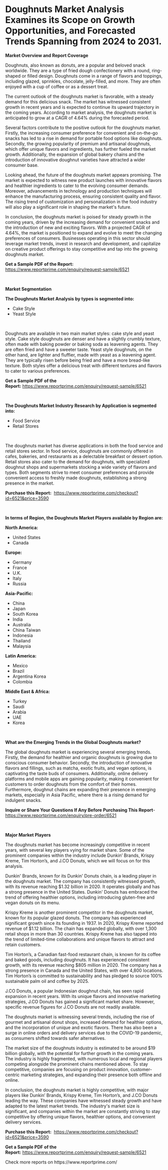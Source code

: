 <p><h1>Doughnuts Market Analysis Examines its Scope on Growth Opportunities, and Forecasted Trends Spanning from 2024 to 2031.</h1></p><p><strong>Market Overview and Report Coverage</strong></p>
<p><p>Doughnuts, also known as donuts, are a popular and beloved snack worldwide. They are a type of fried dough confectionery with a round, ring-shaped or filled design. Doughnuts come in a range of flavors and toppings, including glazed, sprinkles, chocolate, jelly-filled, and more. They are often enjoyed with a cup of coffee or as a dessert treat.</p><p>The current outlook of the doughnuts market is favorable, with a steady demand for this delicious snack. The market has witnessed consistent growth in recent years and is expected to continue its upward trajectory in the coming years. According to market analysis, the doughnuts market is anticipated to grow at a CAGR of 4.64% during the forecasted period.</p><p>Several factors contribute to the positive outlook for the doughnuts market. Firstly, the increasing consumer preference for convenient and on-the-go snacks has led to a rise in demand for portable food options like doughnuts. Secondly, the growing popularity of premium and artisanal doughnuts, which offer unique flavors and ingredients, has further fueled the market growth. Additionally, the expansion of global bakery chains and the introduction of innovative doughnut varieties have attracted a wider consumer base.</p><p>Looking ahead, the future of the doughnuts market appears promising. The market is expected to witness new product launches with innovative flavors and healthier ingredients to cater to the evolving consumer demands. Moreover, advancements in technology and production techniques will enhance the manufacturing process, ensuring consistent quality and flavor. The rising trend of customization and personalization in the food industry will also play a significant role in shaping the market's future.</p><p>In conclusion, the doughnuts market is poised for steady growth in the coming years, driven by the increasing demand for convenient snacks and the introduction of new and exciting flavors. With a projected CAGR of 4.64%, the market is positioned to expand and evolve to meet the changing preferences of consumers. Businesses operating in this sector should leverage market trends, invest in research and development, and capitalize on creative product offerings to stay competitive and tap into the growing doughnuts market.</p></p>
<p><strong>Get a Sample PDF of the Report:</strong> <a href="https://www.reportprime.com/enquiry/request-sample/6521">https://www.reportprime.com/enquiry/request-sample/6521</a></p>
<p>&nbsp;</p>
<p><strong>Market Segmentation</strong></p>
<p><strong>The Doughnuts Market Analysis by types is segmented into:</strong></p>
<p><ul><li>Cake Style</li><li>Yeast Style</li></ul></p>
<p>&nbsp;</p>
<p><p>Doughnuts are available in two main market styles: cake style and yeast style. Cake style doughnuts are denser and have a slightly crumbly texture, often made with baking powder or baking soda as leavening agents. They are often fried and have a sweeter taste. Yeast style doughnuts, on the other hand, are lighter and fluffier, made with yeast as a leavening agent. They are typically risen before being fried and have a more bread-like texture. Both styles offer a delicious treat with different textures and flavors to cater to various preferences.</p></p>
<p><strong>Get a Sample PDF of the Report:</strong>&nbsp;<a href="https://www.reportprime.com/enquiry/request-sample/6521">https://www.reportprime.com/enquiry/request-sample/6521</a></p>
<p>&nbsp;</p>
<p><strong>The Doughnuts Market Industry Research by Application is segmented into:</strong></p>
<p><ul><li>Food Service</li><li>Retail Stores</li></ul></p>
<p>&nbsp;</p>
<p><p>The doughnuts market has diverse applications in both the food service and retail stores sector. In food service, doughnuts are commonly offered in cafes, bakeries, and restaurants as a delectable breakfast or dessert option. Retail stores also cater to the demand for doughnuts, with specialized doughnut shops and supermarkets stocking a wide variety of flavors and types. Both segments strive to meet consumer preferences and provide convenient access to freshly made doughnuts, establishing a strong presence in the market.</p></p>
<p><strong>Purchase this Report:</strong>&nbsp; <a href="https://www.reportprime.com/checkout?id=6521&price=3590">https://www.reportprime.com/checkout?id=6521&price=3590</a></p>
<p>&nbsp;</p>
<p><strong>In terms of Region, the Doughnuts Market Players available by Region are:</strong></p>
<p>
    <p> <strong> North America: </strong>
        <ul>
            <li>United States</li>
            <li>Canada</li>
        </ul>
        </p> 
    <p> <strong> Europe: </strong>
        <ul>
            <li>Germany</li>
            <li>France</li>
            <li>U.K.</li>
            <li>Italy</li>
            <li>Russia</li>
        </ul>
        </p> 
    <p> <strong> Asia-Pacific: </strong>
        <ul>
            <li>China</li>
            <li>Japan</li>
            <li>South Korea</li>
            <li>India</li>
            <li>Australia</li>
            <li>China Taiwan</li>
            <li>Indonesia</li>
            <li>Thailand</li>
            <li>Malaysia</li>
        </ul>
        </p> 
    <p> <strong> Latin America: </strong>
        <ul>
            <li>Mexico</li>
            <li>Brazil</li>
            <li>Argentina Korea</li>
            <li>Colombia</li>
        </ul>
        </p> 
    <p> <strong> Middle East & Africa: </strong>
        <ul>
            <li>Turkey</li>
            <li>Saudi</li>
            <li>Arabia</li>
            <li>UAE</li>
            <li>Korea</li>
        </ul>
    </p>
    </p>
<p>&nbsp;</p>
<p><strong>What are the Emerging Trends in the Global Doughnuts market?</strong></p>
<p><p>The global doughnuts market is experiencing several emerging trends. Firstly, the demand for healthier and organic doughnuts is growing due to conscious consumer behavior. Secondly, the introduction of innovative flavors and fillings, such as matcha, exotic fruits, and vegan options, is captivating the taste buds of consumers. Additionally, online delivery platforms and mobile apps are gaining popularity, making it convenient for customers to order doughnuts from the comfort of their homes. Furthermore, doughnut chains are expanding their presence in emerging markets, especially in Asia Pacific, where there is a rising demand for indulgent snacks.</p></p>
<p><strong>Inquire or Share Your Questions If Any Before Purchasing This Report</strong>- <a href="https://www.reportprime.com/enquiry/pre-order/6521">https://www.reportprime.com/enquiry/pre-order/6521</a></p>
<p>&nbsp;</p>
<p><strong>Major Market Players</strong></p>
<p><p>The doughnuts market has become increasingly competitive in recent years, with several key players vying for market share. Some of the prominent companies within the industry include Dunkin’ Brands, Krispy Kreme, Tim Horton’s, and J.CO Donuts, which we will focus on for this analysis.</p><p>Dunkin' Brands, known for its Dunkin' Donuts chain, is a leading player in the doughnuts market. The company has consistently witnessed growth, with its revenue reaching $1.32 billion in 2020. It operates globally and has a strong presence in the United States. Dunkin' Donuts has embraced the trend of offering healthier options, including introducing gluten-free and vegan donuts on its menu.</p><p>Krispy Kreme is another prominent competitor in the doughnuts market, known for its popular glazed donuts. The company has experienced significant growth since its founding in 1937. In 2020, Krispy Kreme reported revenue of $1.12 billion. The chain has expanded globally, with over 1,300 retail shops in more than 30 countries. Krispy Kreme has also tapped into the trend of limited-time collaborations and unique flavors to attract and retain customers.</p><p>Tim Horton’s, a Canadian fast-food restaurant chain, is known for its coffee and baked goods, including doughnuts. It has experienced consistent growth, with its revenue reaching $805 million in 2020. The company has a strong presence in Canada and the United States, with over 4,800 locations. Tim Horton’s is committed to sustainability and has pledged to source 100% sustainable palm oil and coffee by 2025.</p><p>J.CO Donuts, a popular Indonesian doughnut chain, has seen rapid expansion in recent years. With its unique flavors and innovative marketing strategies, J.CO Donuts has gained a significant market share. However, specific revenue figures for J.CO Donuts are not readily available.</p><p>The doughnuts market is witnessing several trends, including the rise of gourmet and artisanal donut shops, increased demand for healthier options, and the incorporation of unique and exotic flavors. There has also been a surge in online orders and delivery services due to the COVID-19 pandemic, as consumers shifted towards safer alternatives.</p><p>The market size of the doughnuts industry is estimated to be around $19 billion globally, with the potential for further growth in the coming years. The industry is highly fragmented, with numerous local and regional players competing alongside the prominent chains mentioned above. To stay competitive, companies are focusing on product innovation, customer-centric marketing strategies, and expanding their presence both offline and online.</p><p>In conclusion, the doughnuts market is highly competitive, with major players like Dunkin’ Brands, Krispy Kreme, Tim Horton’s, and J.CO Donuts leading the way. These companies have witnessed steady growth and have adapted to the latest market trends. The industry's market size is significant, and companies within the market are constantly striving to stay competitive by offering unique flavors, healthier options, and convenient delivery services.</p></p>
<p><strong>Purchase this Report:</strong>&nbsp;&nbsp;<a href="https://www.reportprime.com/checkout?id=6521&price=3590">https://www.reportprime.com/checkout?id=6521&price=3590</a></p>
<p></p>
<p><strong>Get a Sample PDF of the Report:</strong>&nbsp;<a href="https://www.reportprime.com/enquiry/request-sample/6521">https://www.reportprime.com/enquiry/request-sample/6521</a></p>
<p>Check more reports on https://www.reportprime.com/</p>